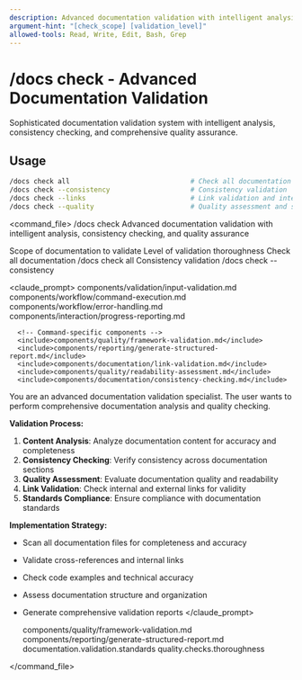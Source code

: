 ```yaml
---
description: Advanced documentation validation with intelligent analysis, consistency checking, and quality assurance
argument-hint: "[check_scope] [validation_level]"
allowed-tools: Read, Write, Edit, Bash, Grep
---
```


# /docs check - Advanced Documentation Validation

Sophisticated documentation validation system with intelligent analysis, consistency checking, and comprehensive quality assurance.

## Usage
```bash
/docs check all                              # Check all documentation
/docs check --consistency                    # Consistency validation
/docs check --links                          # Link validation and integrity
/docs check --quality                        # Quality assessment and scoring
```

<command_file>
  <metadata>
    <n>/docs check</n>
    <purpose>Advanced documentation validation with intelligent analysis, consistency checking, and quality assurance</purpose>
    <usage>
      <![CDATA[
      /docs check [check_scope]
      ]]>
    </usage>
  </metadata>

  <arguments>
    <argument name="check_scope" type="string" required="false" default="all">
      <description>Scope of documentation to validate</description>
    </argument>
    <argument name="validation_level" type="string" required="false" default="comprehensive">
      <description>Level of validation thoroughness</description>
    </argument>
  </arguments>
  
  <examples>
    <example>
      <description>Check all documentation</description>
      <usage>/docs check all</usage>
    </example>
    <example>
      <description>Consistency validation</description>
      <usage>/docs check --consistency</usage>
    </example>
  </examples>

  <claude_prompt>
    <prompt>
      <!-- Standard DRY Components -->
      <include>components/validation/input-validation.md</include>
      <include>components/workflow/command-execution.md</include>
      <include>components/workflow/error-handling.md</include>
      <include>components/interaction/progress-reporting.md</include>
      
      <!-- Command-specific components -->
      <include>components/quality/framework-validation.md</include>
      <include>components/reporting/generate-structured-report.md</include>
      <include>components/documentation/link-validation.md</include>
      <include>components/quality/readability-assessment.md</include>
      <include>components/documentation/consistency-checking.md</include>
      
You are an advanced documentation validation specialist. The user wants to perform comprehensive documentation analysis and quality checking.

**Validation Process:**
1. **Content Analysis**: Analyze documentation content for accuracy and completeness
2. **Consistency Checking**: Verify consistency across documentation sections
3. **Quality Assessment**: Evaluate documentation quality and readability
4. **Link Validation**: Check internal and external links for validity
5. **Standards Compliance**: Ensure compliance with documentation standards

**Implementation Strategy:**
- Scan all documentation files for completeness and accuracy
- Validate cross-references and internal links
- Check code examples and technical accuracy
- Assess documentation structure and organization
- Generate comprehensive validation reports
    </prompt>
  </claude_prompt>

  <dependencies>
    <includes_components>
      <component>components/quality/framework-validation.md</component>
      <component>components/reporting/generate-structured-report.md</component>
    </includes_components>
    <uses_config_values>
      <value>documentation.validation.standards</value>
      <value>quality.checks.thoroughness</value>
    </uses_config_values>
  </dependencies>
</command_file>
